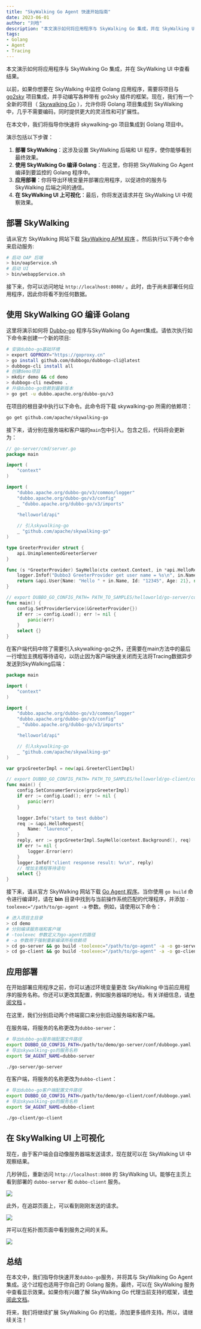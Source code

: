 ```yaml
---
title: "SkyWalking Go Agent 快速开始指南"
date: 2023-06-01
author: "刘晗"
description: "本文演示如何将应用程序与 SkyWalking Go 集成，并在 SkyWalking UI 中查看结果。"
tags:
- Golang
- Agent
- Tracing
---
```


本文演示如何将应用程序与 SkyWalking Go 集成，并在 SkyWalking UI 中查看结果。

以前，如果你想要在 SkyWalking 中监控 Golang 应用程序，需要将项目与 [go2sky](https://github.com/skyapm/go2sky) 项目集成，并手动编写各种带有 go2sky 插件的框架。现在，我们有一个全新的项目（ [Skywalking Go](https://github.com/apache/skywalking-go) ），允许你将 Golang 项目集成到 SkyWalking 中，几乎不需要编码，同时提供更大的灵活性和可扩展性。

在本文中，我们将指导你快速将 skywalking-go 项目集成到 Golang 项目中。

演示包括以下步骤：

1. **部署 SkyWalking**：这涉及设置 SkyWalking 后端和 UI 程序，使你能够看到最终效果。
2. **使用 SkyWalking Go 编译 Golang**：在这里，你将把 SkyWalking Go Agent 编译到要监控的 Golang 程序中。
3. **应用部署**：你将导出环境变量并部署应用程序，以促进你的服务与 SkyWalking 后端之间的通信。
4. **在 SkyWalking UI 上可视化**：最后，你将发送请求并在 SkyWalking UI 中观察效果。

## 部署 SkyWalking

请从官方 SkyWalking 网站下载 [SkyWalking APM 程序](https://skywalking.apache.org/downloads/#SkyWalkingAPM) 。然后执行以下两个命令来启动服务:

```bash
# 启动 OAP 后端
> bin/oapService.sh
# 启动 UI
> bin/webappService.sh
```

接下来，你可以访问地址 `http://localhost:8080/` 。此时，由于尚未部署任何应用程序，因此你将看不到任何数据。

## 使用 SkyWalking GO 编译 Golang

这里将演示如何将 [Dubbo-go](https://github.com/apache/dubbo-go) 程序与SkyWalking Go Agent集成。请依次执行如下命令来创建一个新的项目: 

```bash
# 安装dubbo-go基础环境
> export GOPROXY="https://goproxy.cn"
> go install github.com/dubbogo/dubbogo-cli@latest
> dubbogo-cli install all
# 创建demo项目
> mkdir demo && cd demo
> dubbogo-cli newDemo .
# 升级dubbo-go依赖到最新版本
> go get -u dubbo.apache.org/dubbo-go/v3
```

在项目的根目录中执行以下命令。此命令将下载 skywalking-go 所需的依赖项：

```bash
go get github.com/apache/skywalking-go
```

接下来，请分别在服务端和客户端的`main`包中引入。包含之后，代码将会更新为：

```go
// go-server/cmd/server.go
package main

import (
	"context"
)

import (
	"dubbo.apache.org/dubbo-go/v3/common/logger"
	"dubbo.apache.org/dubbo-go/v3/config"
	_ "dubbo.apache.org/dubbo-go/v3/imports"

	"helloworld/api"
	
	// 引入skywalking-go
	_ "github.com/apache/skywalking-go"
)

type GreeterProvider struct {
	api.UnimplementedGreeterServer
}

func (s *GreeterProvider) SayHello(ctx context.Context, in *api.HelloRequest) (*api.User, error) {
	logger.Infof("Dubbo3 GreeterProvider get user name = %s\n", in.Name)
	return &api.User{Name: "Hello " + in.Name, Id: "12345", Age: 21}, nil
}

// export DUBBO_GO_CONFIG_PATH= PATH_TO_SAMPLES/helloworld/go-server/conf/dubbogo.yaml
func main() {
	config.SetProviderService(&GreeterProvider{})
	if err := config.Load(); err != nil {
		panic(err)
	}
	select {}
}
```

在客户端代码中除了需要引入skywalking-go之外，还需要在main方法中的最后一行增加主携程等待语句，以防止因为客户端快速关闭而无法将Tracing数据异步发送到SkyWalking后端：

```go
package main

import (
	"context"
)

import (
	"dubbo.apache.org/dubbo-go/v3/common/logger"
	"dubbo.apache.org/dubbo-go/v3/config"
	_ "dubbo.apache.org/dubbo-go/v3/imports"

	"helloworld/api"

	// 引入skywalking-go
	_ "github.com/apache/skywalking-go"
)

var grpcGreeterImpl = new(api.GreeterClientImpl)

// export DUBBO_GO_CONFIG_PATH= PATH_TO_SAMPLES/helloworld/go-client/conf/dubbogo.yaml
func main() {
	config.SetConsumerService(grpcGreeterImpl)
	if err := config.Load(); err != nil {
		panic(err)
	}

	logger.Info("start to test dubbo")
	req := &api.HelloRequest{
		Name: "laurence",
	}
	reply, err := grpcGreeterImpl.SayHello(context.Background(), req)
	if err != nil {
		logger.Error(err)
	}
	logger.Infof("client response result: %v\n", reply)
	// 增加主携程等待语句
	select {}
}
```

接下来，请从官方 SkyWalking 网站下载 [Go Agent 程序](https://skywalking.apache.org/downloads/#GoAgent)。当你使用 `go build` 命令进行编译时，请在 **bin** 目录中找到与当前操作系统匹配的代理程序，并添加 `-toolexec="/path/to/go-agent -a` 参数。例如，请使用以下命令：

```bash
# 进入项目主目录
> cd demo
# 分别编译服务端和客户端
# -toolexec 参数定义为go-agent的路径
# -a 参数用于强制重新编译所有依赖项
> cd go-server && go build -toolexec="/path/to/go-agent" -a -o go-server cmd/server.go && cd ..
> cd go-client && go build -toolexec="/path/to/go-agent" -a -o go-client cmd/client.go && cd ..
```

## 应用部署

在开始部署应用程序之前，你可以通过环境变量更改 SkyWalking 中当前应用程序的服务名称。你还可以更改其配置，例如服务器端的地址。有关详细信息，请[参阅文档](https://skywalking.apache.org/docs/skywalking-go/next/en/advanced-features/settings-override/) 。

在这里，我们分别启动两个终端窗口来分别启动服务端和客户端。

在服务端，将服务的名称更改为`dubbo-server`：

```bash
# 导出dubbo-go服务端配置文件路径
export DUBBO_GO_CONFIG_PATH=/path/to/demo/go-server/conf/dubbogo.yaml
# 导出skywalking-go的服务名称
export SW_AGENT_NAME=dubbo-server

./go-server/go-server
```

在客户端，将服务的名称更改为`dubbo-client`：

```bash
# 导出dubbo-go客户端配置文件路径
export DUBBO_GO_CONFIG_PATH=/path/to/demo/go-client/conf/dubbogo.yaml
# 导出skywalking-go的服务名称
export SW_AGENT_NAME=dubbo-client

./go-client/go-client
```

## 在 SkyWalking UI 上可视化

现在，由于客户端会自动像服务器端发送请求，现在就可以在 SkyWalking UI 中观察结果。

几秒钟后，重新访问 `http://localhost:8080` 的 SkyWalking UI。能够在主页上看到部署的 `dubbo-server` 和 `dubbo-client` 服务。

![](services.png)

此外，在追踪页面上，可以看到刚刚发送的请求。

![](trace.png)

并可以在拓扑图页面中看到服务之间的关系。

![](topology.png)

## 总结

在本文中，我们指导你快速开发`dubbo-go`服务，并将其与 SkyWalking Go Agent 集成。这个过程也适用于你自己的 Golang 服务。最终，可以在 SkyWalking 服务中查看显示效果。如果你有兴趣了解 SkyWalking Go 代理当前支持的框架，请[参阅此文档](https://skywalking.apache.org/docs/skywalking-go/next/en/agent/support-plugins/)。

将来，我们将继续扩展 SkyWalking Go 的功能，添加更多插件支持。所以，请继续关注！
